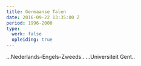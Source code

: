 ```yaml
---
title: Germaanse Talen
date: 2016-09-22 13:35:00 Z
period: 1996-2000
type:
  werk: false
  opleiding: true
---
```


...Nederlands-Engels-Zweeds..
...Universiteit Gent..